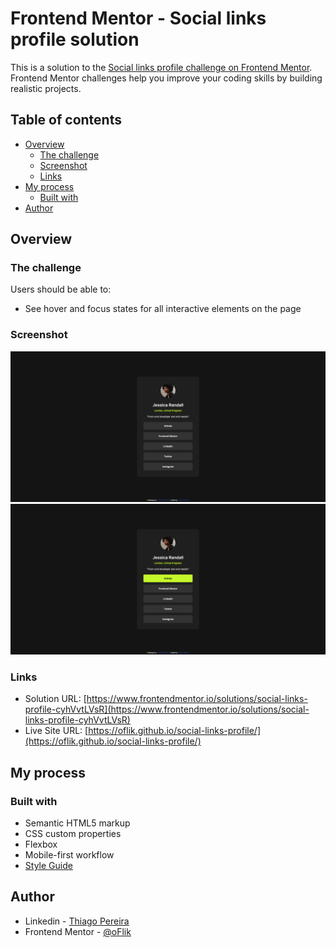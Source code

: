 # Frontend Mentor - Social links profile solution

This is a solution to the [Social links profile challenge on Frontend Mentor](https://www.frontendmentor.io/challenges/social-links-profile-UG32l9m6dQ). Frontend Mentor challenges help you improve your coding skills by building realistic projects. 

## Table of contents

- [Overview](#overview)
  - [The challenge](#the-challenge)
  - [Screenshot](#screenshot)
  - [Links](#links)
- [My process](#my-process)
  - [Built with](#built-with)
- [Author](#author)

## Overview
### The challenge

Users should be able to:

- See hover and focus states for all interactive elements on the page

### Screenshot

![Desktop view](./assets/images/desktop-capture.png)
![Desktop on hover](./assets/images/desktop-on-hover.png)

### Links

- Solution URL: [https://www.frontendmentor.io/solutions/social-links-profile-cyhVvtLVsR](https://www.frontendmentor.io/solutions/social-links-profile-cyhVvtLVsR)
- Live Site URL: [https://oflik.github.io/social-links-profile/](https://oflik.github.io/social-links-profile/)

## My process

### Built with

- Semantic HTML5 markup
- CSS custom properties
- Flexbox
- Mobile-first workflow
- [Style Guide](./style-guide.md)

## Author

- Linkedin - [Thiago Pereira](https://www.linkedin.com/in/thiagopereira02/)
- Frontend Mentor - [@oFlik](https://www.frontendmentor.io/profile/oFlik)
